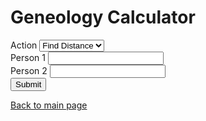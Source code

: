 <html>
<head>
    <h1>Geneology Calculator</h1>
    <script type="module" src="geneology.js"></script>
</head>
<body>
    <form>
        <div>
            <label>Action</label>
            <select name="action" id="action">
                <option id="find-distance" value="find-distance">Find Distance</option>
                <option id="find-path" value="find-path">Find Path</option>
            </select>
        </div>
        <div>
            <label for="person1name">Person 1</label>
            <input type="text" id="person1name" name="person1name" list="people">
        </div>
        <div>
            <label for="person2name">Person 2</label>
            <input type="text" id="person2name" name="person2name" list="people">
        </div>
        <div>
            <button type="button" onclick="doStuff()">Submit</button>
            <script>
                function doStuff() {
                    var action = document.getElementById("action").value
                    var person1 = document.getElementById("person1name").value
                    var person2 = document.getElementById("person2name").value
                    console.log([action, person1, person2])
                    document.getElementById("testdisplay").innerHTML = action + " from " + person1 + " to " + person2
                    document.getElementById("testdisplay").disabled = false
                    document.getElementById("pathdisplay").innerHTML = findDistance(person1, person2)
                }
            </script>
        </div>
        <datalist id="people">
                <option value="Alan Tapper"></option>
                <option value="Brian Lee"></option>
                <option value="Katie Bablak"></option>
                <option value="Kian Robinson"></option>
                <option value="Arnav Burudgunte"></option>
        </datalist>
    </form>
    <p id="testdisplay" disabled></p>
    <p id="pathdisplay" disabled></p>
</body>
</html>

[Back to main page](./index.md)